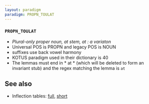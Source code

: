 ```yaml
---
layout: paradigm
paradigm: PROPN_TOULAT
---
```

### ` PROPN_TOULAT `

* _Plural-only proper noun, at stem, at : a variaton_
* Universal POS is PROPN and legacy POS is NOUN
* suffixes use back vowel harmony
* KOTUS paradigm used in their dictionary is 40
* The lemmas must end in * at * (which will be deleted to form an invariant stub) and the regex matching the lemma is ` at `

## See also

* Inflection tables: [full](gen/T/Toulat.html), [short](gen/T/Toulat_wikt.html)


